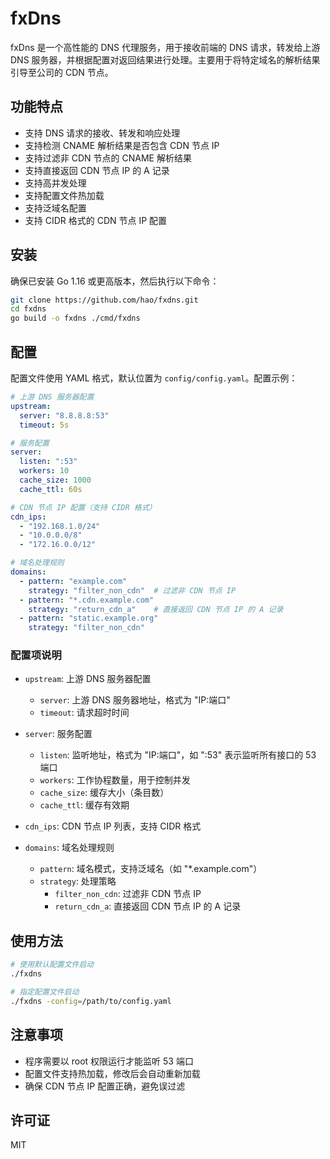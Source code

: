 # fxDns

fxDns 是一个高性能的 DNS 代理服务，用于接收前端的 DNS 请求，转发给上游 DNS 服务器，并根据配置对返回结果进行处理。主要用于将特定域名的解析结果引导至公司的 CDN 节点。

## 功能特点

- 支持 DNS 请求的接收、转发和响应处理
- 支持检测 CNAME 解析结果是否包含 CDN 节点 IP
- 支持过滤非 CDN 节点的 CNAME 解析结果
- 支持直接返回 CDN 节点 IP 的 A 记录
- 支持高并发处理
- 支持配置文件热加载
- 支持泛域名配置
- 支持 CIDR 格式的 CDN 节点 IP 配置

## 安装

确保已安装 Go 1.16 或更高版本，然后执行以下命令：

```bash
git clone https://github.com/hao/fxdns.git
cd fxdns
go build -o fxdns ./cmd/fxdns
```

## 配置

配置文件使用 YAML 格式，默认位置为 `config/config.yaml`。配置示例：

```yaml
# 上游 DNS 服务器配置
upstream:
  server: "8.8.8.8:53"
  timeout: 5s

# 服务配置
server:
  listen: ":53"
  workers: 10
  cache_size: 1000
  cache_ttl: 60s

# CDN 节点 IP 配置（支持 CIDR 格式）
cdn_ips:
  - "192.168.1.0/24"
  - "10.0.0.0/8"
  - "172.16.0.0/12"

# 域名处理规则
domains:
  - pattern: "example.com"
    strategy: "filter_non_cdn"  # 过滤非 CDN 节点 IP
  - pattern: "*.cdn.example.com"
    strategy: "return_cdn_a"    # 直接返回 CDN 节点 IP 的 A 记录
  - pattern: "static.example.org"
    strategy: "filter_non_cdn"
```

### 配置项说明

- `upstream`: 上游 DNS 服务器配置
  - `server`: 上游 DNS 服务器地址，格式为 "IP:端口"
  - `timeout`: 请求超时时间

- `server`: 服务配置
  - `listen`: 监听地址，格式为 "IP:端口"，如 ":53" 表示监听所有接口的 53 端口
  - `workers`: 工作协程数量，用于控制并发
  - `cache_size`: 缓存大小（条目数）
  - `cache_ttl`: 缓存有效期

- `cdn_ips`: CDN 节点 IP 列表，支持 CIDR 格式

- `domains`: 域名处理规则
  - `pattern`: 域名模式，支持泛域名（如 "*.example.com"）
  - `strategy`: 处理策略
    - `filter_non_cdn`: 过滤非 CDN 节点 IP
    - `return_cdn_a`: 直接返回 CDN 节点 IP 的 A 记录

## 使用方法

```bash
# 使用默认配置文件启动
./fxdns

# 指定配置文件启动
./fxdns -config=/path/to/config.yaml
```

## 注意事项

- 程序需要以 root 权限运行才能监听 53 端口
- 配置文件支持热加载，修改后会自动重新加载
- 确保 CDN 节点 IP 配置正确，避免误过滤

## 许可证

MIT
